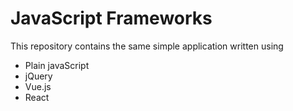# JavaScript Frameworks

This repository contains the same simple application written using

* Plain javaScript
* jQuery
* Vue.js
* React